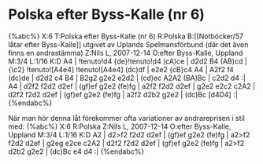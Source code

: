 # Polska efter Byss-Kalle (nr 6)

{%abc%}
X:6
T:Polska efter Byss-Kalle (nr 6)
R:Polska
B:[[Notböcker/57 låtar efter Byss-Kalle]] utgivet av Uplands Spelmansförbund (där det även finns en andrastämma)
Z:Nils L, 2007-12-14
O:efter Byss-Kalle, Uppland
M:3/4
L:1/16
K:D
A4 | !tenuto!d4 {de}!tenuto!d4 (cA)ce  | d2d2 B4 (AB)cd | {\c2} !tenuto![A4e4] !tenuto![A4e4] (dc)df | e2e2 {cB}c4 A4 | 
     A2f2 f4 (dc)de | d2d2 c4 B4 | B2g2 g2e2 e2d2 | (cd)ec A2A2 (BA)Bc | c2d2 d4 :| 
A4 | d2f2 f2d2 d2ef | (gf)ef g2e2 (fe)fg | a2f2 f2d2 d2ef | g2e2 e2c2 c2A2 | 
     d2f2 f2d2 d2ef | (gf)ef g2e2 (fe)fg | a2f2 d2b2 g2e2 | (dc)Bc [d4D4] :| 
{%endabc%}

När man hör denna låt förekommer ofta variationer av andrareprisen i stil med:
{%abc%}
X:6
R:Polska
Z:Nils L, 2007-12-14
O:efter Byss-Kalle, Uppland
M:3/4
L:1/16
K:D
A2 | d2>f2 f2d2 d2ef | (gf)ef g2e2 (fe)fg | a2>f2 f2d2 d2ef | g2eg e2ce c2A2 | 
     d2f2 f2d2 d2ef  | (gf)ef g2e2 (fe)fg | a2>f2 d2b2 g2e2 | (dc)Bc e4 d4  :| 
{%endabc%}

